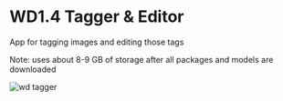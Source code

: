 # WD1.4 Tagger & Editor

App for tagging images and editing those tags

Note: uses about 8-9 GB of storage after all packages and models are downloaded

![wd tagger](https://user-images.githubusercontent.com/76718358/230708175-3bd38fc0-c840-4aab-bc2a-a64e4efd2eb8.jpg)
